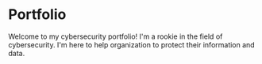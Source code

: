 # Portfolio
Welcome to my cybersecurity portfolio! I'm a rookie in the field of cybersecurity. I'm here to help organization to protect their information and data.
